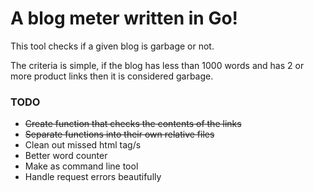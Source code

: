 # A blog meter written in Go! 

This tool checks if a given blog is garbage or not. 

The criteria is simple, if the blog has less than 1000 words and has 2 or more product links then it is considered garbage.

### TODO
- ~~Create function that checks the contents of the links~~
- ~~Separate functions into their own relative files~~
- Clean out missed html tag/s
- Better word counter
- Make as command line tool
- Handle request errors beautifully

